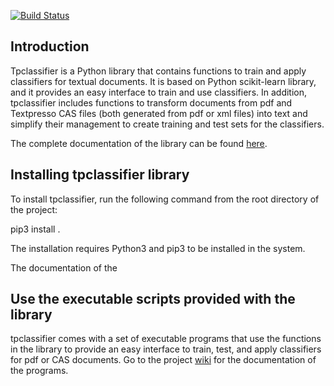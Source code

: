 [![Build Status](https://travis-ci.org/valearna/tpclassifier.svg?branch=master)](https://travis-ci.org/valearna/egonetworks)

## Introduction

Tpclassifier is a Python library that contains functions to train and apply classifiers for textual documents. It is
based on Python scikit-learn library, and it provides an easy interface to train and use classifiers. In addition,
tpclassifier includes functions to transform documents from pdf and Textpresso CAS files (both generated from pdf or xml
files) into text and simplify their management to create training and test sets for the classifiers.

The complete documentation of the library can be found [here](http://tpclassifier.readthedocs.io/en/latest/).

## Installing tpclassifier library

To install tpclassifier, run the following command from the root directory of the project:

pip3 install .

The installation requires Python3 and pip3 to be installed in the system.

The documentation of the

## Use the executable scripts provided with the library

tpclassifier comes with a set of executable programs that use the functions in the library to provide an easy interface
to train, test, and apply classifiers for pdf or CAS documents. Go to the project
[wiki](https://github.com/valearna/tpclassifer/wiki) for the documentation of the programs.
